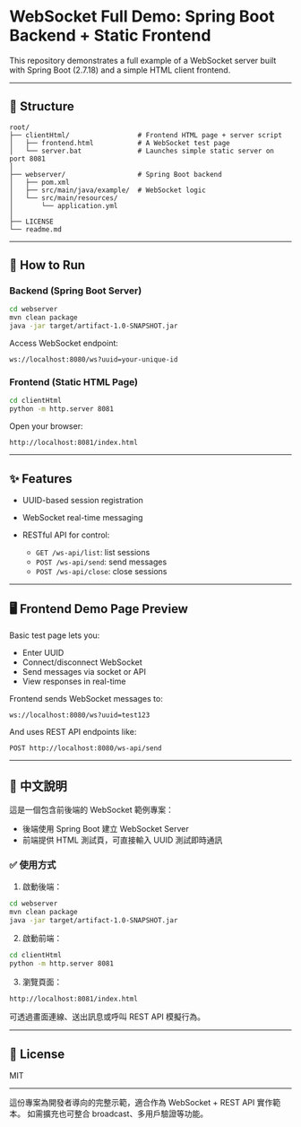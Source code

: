 # WebSocket Full Demo: Spring Boot Backend + Static Frontend

This repository demonstrates a full example of a WebSocket server built with Spring Boot (2.7.18) and a simple HTML client frontend.

---

## 🔧 Structure

```
root/
├── clientHtml/                 # Frontend HTML page + server script
│   ├── frontend.html           # A WebSocket test page
│   └── server.bat              # Launches simple static server on port 8081
│
├── webserver/                  # Spring Boot backend
│   ├── pom.xml
│   ├── src/main/java/example/  # WebSocket logic
│   └── src/main/resources/
│       └── application.yml
│
├── LICENSE
└── readme.md
```

---

## 🚀 How to Run

### Backend (Spring Boot Server)

```bash
cd webserver
mvn clean package
java -jar target/artifact-1.0-SNAPSHOT.jar
```

Access WebSocket endpoint:

```
ws://localhost:8080/ws?uuid=your-unique-id
```

### Frontend (Static HTML Page)

```bash
cd clientHtml
python -m http.server 8081
```

Open your browser:

```
http://localhost:8081/index.html
```

---

## ✨ Features

* UUID-based session registration
* WebSocket real-time messaging
* RESTful API for control:

  * `GET /ws-api/list`: list sessions
  * `POST /ws-api/send`: send messages
  * `POST /ws-api/close`: close sessions

---

## 🖥 Frontend Demo Page Preview

Basic test page lets you:

* Enter UUID
* Connect/disconnect WebSocket
* Send messages via socket or API
* View responses in real-time

Frontend sends WebSocket messages to:

```
ws://localhost:8080/ws?uuid=test123
```

And uses REST API endpoints like:

```
POST http://localhost:8080/ws-api/send
```

---

## 📝 中文說明

這是一個包含前後端的 WebSocket 範例專案：

* 後端使用 Spring Boot 建立 WebSocket Server
* 前端提供 HTML 測試頁，可直接輸入 UUID 測試即時通訊

### ✅ 使用方式

1. 啟動後端：

```bash
cd webserver
mvn clean package
java -jar target/artifact-1.0-SNAPSHOT.jar
```

2. 啟動前端：

```bash
cd clientHtml
python -m http.server 8081
```

3. 瀏覽頁面：

```
http://localhost:8081/index.html
```

可透過畫面連線、送出訊息或呼叫 REST API 模擬行為。

---

## 📄 License

MIT

---

這份專案為開發者導向的完整示範，適合作為 WebSocket + REST API 實作範本。
如需擴充也可整合 broadcast、多用戶驗證等功能。
